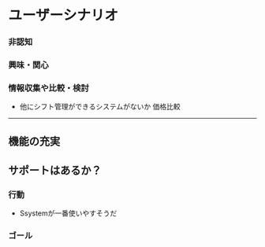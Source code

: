 # ユーザーシナリオ

### 非認知

### 興味・関心

### 情報収集や比較・検討
* 他にシフト管理ができるシステムがないか
価格比較
------------
機能の充実
------------
サポートはあるか？
------------

### 行動
* Ssystemが一番使いやすそうだ


### ゴール
